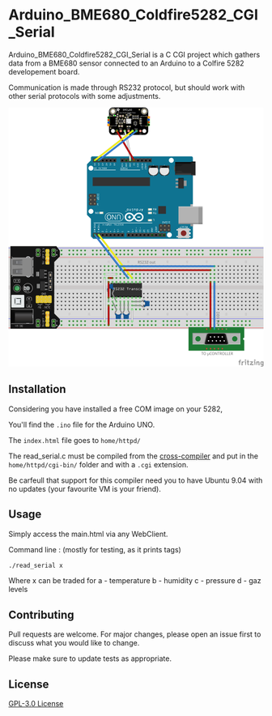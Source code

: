 # Arduino_BME680_Coldfire5282_CGI_Serial

Arduino_BME680_Coldfire5282_CGI_Serial is a C CGI project which gathers data from a BME680 sensor connected to an Arduino to a Colfire 5282 developement board.

Communication is made through RS232 protocol, but should work with other serial protocols with some adjustments.

![Montage](https://github.com/Etik-Line/Arduino_BME680_Coldfire5282_CGI_Serial/blob/master/Montage.png?raw=true "Montage")


## Installation

Considering you have installed a free COM image on your 5282,

You'll find the ```.ino``` file for the Arduino UNO.

The ```index.html``` file goes to ```home/httpd/```

The read_serial.c must be compiled from the [cross-compiler](http://www.dilnetpc.com/mHT5280-12.pdf) and put in the ```home/httpd/cgi-bin/``` folder and with a ```.cgi``` extension.

Be carfeull that support for this compiler need you to have Ubuntu 9.04 with no updates (your favourite VM is your friend).
 

## Usage
Simply access the main.html via any WebClient.

Command line : (mostly for testing, as it prints <html> tags)
```bash
./read_serial x
```
Where x can be traded for a - temperature
                          b - humidity
                          c - pressure
                          d - gaz levels

## Contributing
Pull requests are welcome. For major changes, please open an issue first to discuss what you would like to change.

Please make sure to update tests as appropriate.

## License
[GPL-3.0 License](https://choosealicense.com/licenses/gpl-3.0/)
